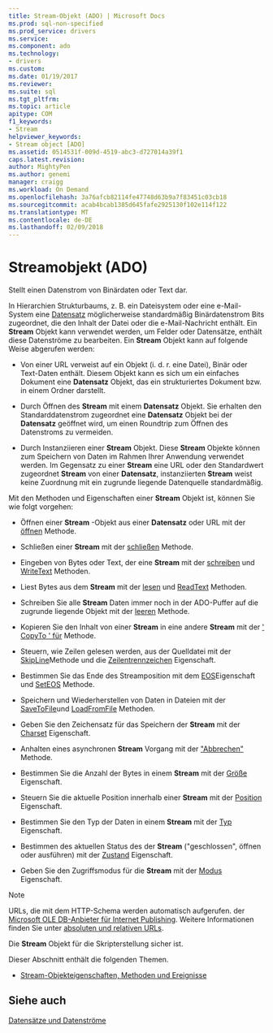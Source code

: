 ```yaml
---
title: Stream-Objekt (ADO) | Microsoft Docs
ms.prod: sql-non-specified
ms.prod_service: drivers
ms.service: 
ms.component: ado
ms.technology:
- drivers
ms.custom: 
ms.date: 01/19/2017
ms.reviewer: 
ms.suite: sql
ms.tgt_pltfrm: 
ms.topic: article
apitype: COM
f1_keywords:
- Stream
helpviewer_keywords:
- Stream object [ADO]
ms.assetid: 0514531f-009d-4519-abc3-d727014a39f1
caps.latest.revision: 
author: MightyPen
ms.author: genemi
manager: craigg
ms.workload: On Demand
ms.openlocfilehash: 3a76afcb82114fe47748d63b9a7f83451c03cb18
ms.sourcegitcommit: acab4bcab1385d645fafe2925130f102e114f122
ms.translationtype: MT
ms.contentlocale: de-DE
ms.lasthandoff: 02/09/2018
---
```

# <a name="stream-object-ado"></a>Streamobjekt (ADO)
Stellt einen Datenstrom von Binärdaten oder Text dar.  
  
 In Hierarchien Strukturbaums, z. B. ein Dateisystem oder eine e-Mail-System eine [Datensatz](../../../ado/reference/ado-api/record-object-ado.md) möglicherweise standardmäßig Binärdatenstrom Bits zugeordnet, die den Inhalt der Datei oder die e-Mail-Nachricht enthält. Ein **Stream** Objekt kann verwendet werden, um Felder oder Datensätze, enthält diese Datenströme zu bearbeiten. Ein **Stream** Objekt kann auf folgende Weise abgerufen werden:  
  
-   Von einer URL verweist auf ein Objekt (i. d. r. eine Datei), Binär oder Text-Daten enthält. Diesem Objekt kann es sich um ein einfaches Dokument eine **Datensatz** Objekt, das ein strukturiertes Dokument bzw. in einem Ordner darstellt.  
  
-   Durch Öffnen des **Stream** mit einem **Datensatz** Objekt. Sie erhalten den Standarddatenstrom zugeordnet eine **Datensatz** Objekt bei der **Datensatz** geöffnet wird, um einen Roundtrip zum Öffnen des Datenstroms zu vermeiden.  
  
-   Durch Instanziieren einer **Stream** Objekt. Diese **Stream** Objekte können zum Speichern von Daten im Rahmen Ihrer Anwendung verwendet werden. Im Gegensatz zu einer **Stream** eine URL oder den Standardwert zugeordnet **Stream** von einer **Datensatz**, instanziierten **Stream** weist keine Zuordnung mit ein zugrunde liegende Datenquelle standardmäßig.  
  
 Mit den Methoden und Eigenschaften einer **Stream** Objekt ist, können Sie wie folgt vorgehen:  
  
-   Öffnen einer **Stream** -Objekt aus einer **Datensatz** oder URL mit der [öffnen](../../../ado/reference/ado-api/open-method-ado-stream.md) Methode.  
  
-   Schließen einer **Stream** mit der [schließen](../../../ado/reference/ado-api/close-method-ado.md) Methode.  
  
-   Eingeben von Bytes oder Text, der eine **Stream** mit der [schreiben](../../../ado/reference/ado-api/write-method.md) und [WriteText](../../../ado/reference/ado-api/writetext-method.md) Methoden.  
  
-   Liest Bytes aus dem **Stream** mit der [lesen](../../../ado/reference/ado-api/read-method.md) und [ReadText](../../../ado/reference/ado-api/readtext-method.md) Methoden.  
  
-   Schreiben Sie alle **Stream** Daten immer noch in der ADO-Puffer auf die zugrunde liegende Objekt mit der [leeren](../../../ado/reference/ado-api/flush-method-ado.md) Methode.  
  
-   Kopieren Sie den Inhalt von einer **Stream** in eine andere **Stream** mit der [' CopyTo ' für](../../../ado/reference/ado-api/copyto-method-ado.md) Methode.  
  
-   Steuern, wie Zeilen gelesen werden, aus der Quelldatei mit der [SkipLine](../../../ado/reference/ado-api/skipline-method.md)Methode und die [Zeilentrennzeichen](../../../ado/reference/ado-api/lineseparator-property-ado.md) Eigenschaft.  
  
-   Bestimmen Sie das Ende des Streamposition mit dem [EOS](../../../ado/reference/ado-api/eos-property.md)Eigenschaft und [SetEOS](../../../ado/reference/ado-api/seteos-method.md) Methode.  
  
-   Speichern und Wiederherstellen von Daten in Dateien mit der [SaveToFile](../../../ado/reference/ado-api/savetofile-method.md)und [LoadFromFile](../../../ado/reference/ado-api/loadfromfile-method-ado.md) Methoden.  
  
-   Geben Sie den Zeichensatz für das Speichern der **Stream** mit der [Charset](../../../ado/reference/ado-api/charset-property-ado.md) Eigenschaft.  
  
-   Anhalten eines asynchronen **Stream** Vorgang mit der ["Abbrechen"](../../../ado/reference/ado-api/cancel-method-ado.md) Methode.  
  
-   Bestimmen Sie die Anzahl der Bytes in einem **Stream** mit der [Größe](../../../ado/reference/ado-api/size-property-ado-stream.md) Eigenschaft.  
  
-   Steuern Sie die aktuelle Position innerhalb einer **Stream** mit der [Position](../../../ado/reference/ado-api/position-property-ado.md) Eigenschaft.  
  
-   Bestimmen Sie den Typ der Daten in einem **Stream** mit der [Typ](../../../ado/reference/ado-api/type-property-ado-stream.md) Eigenschaft.  
  
-   Bestimmen des aktuellen Status des der **Stream** ("geschlossen", öffnen oder ausführen) mit der [Zustand](../../../ado/reference/ado-api/state-property-ado.md) Eigenschaft.  
  
-   Geben Sie den Zugriffsmodus für die **Stream** mit der [Modus](../../../ado/reference/ado-api/mode-property-ado.md) Eigenschaft.  
  
> [!NOTE]
>  URLs, die mit dem HTTP-Schema werden automatisch aufgerufen. der [Microsoft OLE DB-Anbieter für Internet Publishing](../../../ado/guide/appendixes/microsoft-ole-db-provider-for-internet-publishing.md). Weitere Informationen finden Sie unter [absoluten und relativen URLs](../../../ado/guide/data/absolute-and-relative-urls.md).  
  
 Die **Stream** Objekt für die Skripterstellung sicher ist.  
  
 Dieser Abschnitt enthält die folgenden Themen.  
  
-   [Stream-Objekteigenschaften, Methoden und Ereignisse](../../../ado/reference/ado-api/stream-object-properties-methods-and-events.md)  
  
## <a name="see-also"></a>Siehe auch  
 [Datensätze und Datenströme](../../../ado/guide/data/records-and-streams.md)
